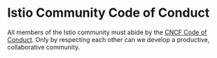 # Istio Community Code of Conduct


All members of the Istio community must abide by the [CNCF Code of Conduct](cncf-coc).
Only by respecting each other can we develop a productive, collaborative community.

[cncf-coc]: https://github.com/cncf/foundation/blob/master/code-of-conduct.md
